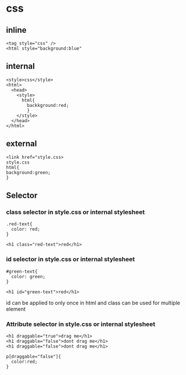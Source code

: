# css
## inline 
```
<tag style="css" />
<html style="background:blue"
```
## internal
  ```
<style>css</style>
  <html>
    <head>
      <style>
        html{
          backkground:red;
          }
      </style>
    </head>
  </html>
  ```
## external
```
<link href="style.css>
style.css
html{
background:green;
}
```
## Selector
### class selector in style.css or internal stylesheet
```
.red-text{
  color: red;
}
```
```
<h1 class="red-text">red</h1>
```

### id selector in style.css or internal stylesheet
```
#green-text{
  color: green;
}

<h1 id="green-text">red</h1>
```
id can be applied to only once in html and class can be used for multiple element

### Attribute selector in style.css or internal stylesheet
```
<h1 draggable="true">drag me</h1>
<h1 draggable="false">dont drag me</h1>
<h1 draggable="false">dont drag me</h1>

p[draggable="false"]{
  color:red;
}
```

